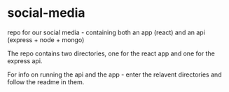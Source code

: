 # social-media
repo for our social media - containing both an app (react) and an api (express + node + mongo)

The repo contains two directories, one for the react app and one for the express api.

For info on running the api and the app - enter the relavent directories and follow the readme in them. 
